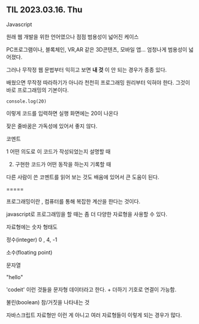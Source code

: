 ## TIL 2023.03.16. Thu

Javascript

원래 웹 개발을 위한 언어였으나 점점 범용성이 넓어진 케이스

PC프로그램이나, 블록체인, VR,AR 같은 3D콘텐츠, 모바일 앱... 엄청나게 범용성이 넓어졌다.

그러나 무작정 웹 문법부터 익히고 보면 **내 것** 이 안 되는 경우가 종종 있다. 

배웠으면 무작정 따라하기가 아니라 천천히 프로그래밍 원리부터 익혀야 한다. 그것이 바로 프로그래밍의 기본이다. 


```console.log(20)```

이렇게 코드를 입력하면 실행 화면에는 20이 나온다


잦은 줄바꿈은 가독성에 있어서 좋지 않다. 

코멘트 

1 어떤 의도로 이 코드가 작성되었는지 설명할 때

2. 구현한 코드가 어떤 동작을 하는지 기록할 때


다른 사람이 쓴 코멘트를 읽어 보는 것도 배움에 있어서 큰 도움이 된다. 


=====

프로그래밍이란 , 컴퓨터를 통해 복잡한 계산을 한다는 것이다. 

javascript로 프로그래밍을 할 때는 좀 더 다양한 자료형을 사용할 수 있다. 

자료형에는 숫자 형태도 

정수(integer) 0 , 4,  -1

소수(floating point)


문자열

"hello"

'codeit' 이런 것들을 문자형 데이터라고 한다. + 더하기 기호로 연결이 가능함. 


불린(boolean) 참/거짓을 나타내는 것

자바스크립트 자료형만 이런 게 아니고 여러 자료형들이 이렇게 되는 경우가 많다.
